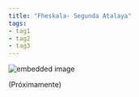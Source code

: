 ```yaml
---
title: "Fheskala- Segunda Atalaya"
tags: 
- tag1
- tag2
- tag3
---
```


![embedded image](https://assets.legendkeeper.com/db08b251-6032-447d-bb4a-01c2476e668d.jpg "Attachment")

(Próximamente)
